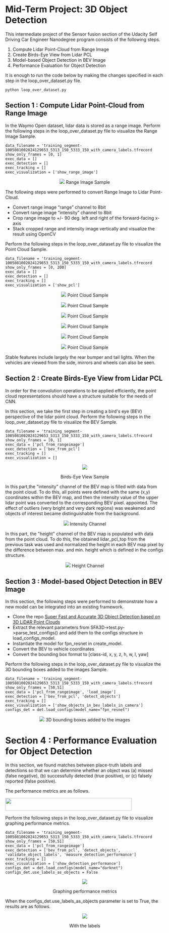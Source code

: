 
# Mid-Term Project: 3D Object Detection

This intermediate project of the Sensor fusion section of the Udacity Self Driving Car Engineer Nanodegree program consists of the following steps.

1. Compute Lidar Point-Cloud from Range Image
2. Create Birds-Eye View from Lidar PCL
3. Model-based Object Detection in BEV Image
4. Performance Evaluation for Object Detection

It is enough to run the code below by making the changes specified in each step in the loop_over_dataset.py file.

```
python loop_over_dataset.py
```



## Section 1 : Compute Lidar Point-Cloud from Range Image

In the Waymo Open dataset, lidar data is stored as a range image. Perform the following steps in the loop_over_dataset.py file to visualize the Range Image Sample.
```
data_filename = 'training_segment-1005081002024129653_5313_150_5333_150_with_camera_labels.tfrecord
show_only_frames = [0, 1]
exec_data = []
exec_detection = []
exec_tracking = []
exec_visualization = ['show_range_image']
```
<p align="center">
<img src="img/ID_S1_EX1.png"/> Range Image Sample
</p>

The following steps were performed to convert Range Image to Lidar Point-Cloud.


- Convert range image “range” channel to 8bit
- Convert range image “intensity” channel to 8bit
- Crop range image to +/- 90 deg. left and right of the forward-facing x-axis
- Stack cropped range and intensity image vertically and visualize the result using OpenCV


Perform the following steps in the loop_over_dataset.py file to visualize the Point Cloud Sample.

```
data_filename = 'training_segment-1005081002024129653_5313_150_5333_150_with_camera_labels.tfrecord
show_only_frames = [0, 200]
exec_data = []
exec_detection = []
exec_tracking = []
exec_visualization = ['show_pcl']
```
<p align="center">
<img src="img/ID_S1_EX2_1.png"/> Point Cloud Sample
</p>
<p align="center">
<img src="img/ID_S1_EX2_2.png"/> Point Cloud Sample
</p>
<p align="center">
<img src="img/ID_S1_EX2_3.png"/> Point Cloud Sample
</p>
<p align="center">
<img src="img/ID_S1_EX2_4.png"/> Point Cloud Sample
</p>
<p align="center">
<img src="img/ID_S1_EX2_5.png"/> Point Cloud Sample
</p>
<p align="center">
<img src="img/ID_S1_EX2_6.png"/> Point Cloud Sample
</p>
Stable features include largely the rear bumper and tail lights. When the vehicles are viewed from the side, mirrors and wheels can also be seen.

## Section 2 : Create Birds-Eye View from Lidar PCL
In order for the convolution operations to be applied efficiently, the point cloud representations should have a structure suitable for the needs of CNN.

In this section, we take the first step in creating a bird's eye (BEV) perspective of the lidar point cloud. Perform the following steps in the loop_over_dataset.py file to visualize the BEV Sample.

```
data_filename = 'training_segment-1005081002024129653_5313_150_5333_150_with_camera_labels.tfrecord
show_only_frames = [0, 1]
exec_data = ['pcl_from_rangeimage']
exec_detection = ['bev_from_pcl']
exec_tracking = []
exec_visualization = []
```

<p align="center">
<img src="img/ID_S2_EX1.png"/>
</p>
<p align="center">Birds-Eye View Sample</p>

In this part,the "intensity" channel of the BEV map is filled with data from the point cloud. To do this, all points were defined with the same (x,y) coordinates within the BEV map, and then the intensity value of the upper lidar point was converted to the corresponding BEV pixel.
appointed. The effect of outliers (very bright and very dark regions) was weakened and objects of interest became distinguishable from the background.

<p align="center">
<img src="img/ID_S2_EX2.png"/> Intensity Channel

In this part, the "height" channel of the BEV map is populated with data from the point cloud. To do this, the obtained lidar_pcl_top from the previous task was used and normalized the height in each BEV map pixel by the difference between max. and min. height which is defined in the configs structure.

<p align="center">
<img src="img/ID_S2_EX3.png"/> Height Channel
</p>

## Section 3 : Model-based Object Detection in BEV Image

In this section, the following steps were performed to demonstrate how a new model can be integrated into an existing framework.

- Clone the repo [Super Fast and Accurate 3D Object Detection based on 3D LiDAR Point Clouds](https://github.com/maudzung/SFA3D)
- Extract the relevant parameters from SFA3D->test.py->parse_test_configs() and add them to the configs structure in load_configs_model.
- Instantiate the model for fpn_resnet in create_model.
- Convert the BEV to vehicle coordinates
- Convert the bounding box format to [class-id, x, y, z, h, w, l, yaw]

Perform the following steps in the loop_over_dataset.py file to visualize the 3D bounding boxes added to the images Sample.

```
data_filename = 'training_segment-1005081002024129653_5313_150_5333_150_with_camera_labels.tfrecord
show_only_frames = [50,51]
exec_data = ['pcl_from_rangeimage', 'load_image']
exec_detection = ['bev_from_pcl', 'detect_objects']
exec_tracking = []
exec_visualization = ['show_objects_in_bev_labels_in_camera']
configs_det = det.load_configs(model_name="fpn_resnet")
```

<p align="center">
<img src="img/ID_S3_EX2.png"/> 3D bounding boxes added to the images
</p>



# Section 4 : Performance Evaluation for Object Detection

In this section, we found matches between place-truth labels and detections so that we can determine whether an object was (a) missed (false negative), (b) successfully detected (true positive), or (c) falsely reported (false positive).

The performance metrics are as follows.

<p align="left">
<img src="img/ID_S4_EX3.png" width="400" height="40"/> 
</p>

Perform the following steps in the loop_over_dataset.py file to visualize graphing performance metrics.
```
data_filename = 'training_segment-1005081002024129653_5313_150_5333_150_with_camera_labels.tfrecord
show_only_frames = [50,51]
exec_data = ['pcl_from_rangeimage']
exec_detection = ['bev_from_pcl', 'detect_objects', 'validate_object_labels', 'measure_detection_performance']
exec_tracking = []
exec_visualization = ['show_detection_performance']
configs_det = det.load_configs(model_name="darknet")
configs_det.use_labels_as_objects = False
```
<p align="center">
<img src="img/Figure_1.png"/> 
</p>
<p align="center">Graphing performance metrics</p>

When the configs_det.use_labels_as_objects parameter is set to True, the results are as follows.

<p align="center">
<img src="img/Figure_2.png"/>
</p>
<p align="center">With the labels</p>

